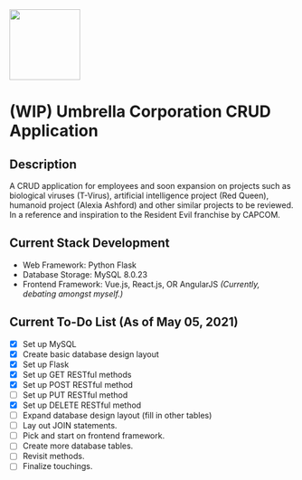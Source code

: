 <img src="https://static.wikia.nocookie.net/residentevil/images/5/50/UmbrellaCorporation3.png" width="125" height="125">

# (WIP) Umbrella Corporation CRUD Application

## Description
A CRUD application for employees and soon expansion on projects such as biological viruses (T-Virus), artificial intelligence project (Red Queen), humanoid project (Alexia Ashford) and other similar projects to be reviewed. In a reference and inspiration to the Resident Evil franchise by CAPCOM.


## Current Stack Development

- Web Framework: Python Flask
- Database Storage: MySQL 8.0.23
- Frontend Framework: Vue.js, React.js, OR AngularJS _(Currently, debating amongst myself.)_


## Current To-Do List (As of May 05, 2021)

- [x] Set up MySQL
- [x] Create basic database design layout
- [x] Set up Flask
- [x] Set up GET RESTful methods
- [x] Set up POST RESTful method
- [ ] Set up PUT RESTful method
- [x] Set up DELETE RESTful method
- [ ] Expand database design layout (fill in other tables)
- [ ] Lay out JOIN statements. 
- [ ] Pick and start on frontend framework. 
- [ ] Create more database tables. 
- [ ] Revisit methods. 
- [ ] Finalize touchings.
